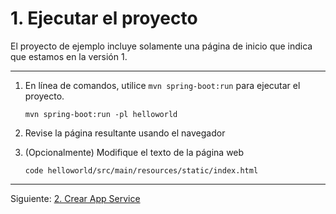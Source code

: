 # 1. Ejecutar el proyecto

El proyecto de ejemplo incluye solamente una página de inicio que indica que estamos en la versión 1.

---

1. En línea de comandos, utilice `mvn spring-boot:run` para ejecutar el proyecto.

    ```
    mvn spring-boot:run -pl helloworld
    ```

2. Revise la página resultante usando el navegador

3. (Opcionalmente) Modifique el texto de la página web

    ```
    code helloworld/src/main/resources/static/index.html
    ```

---
Siguiente: [2. Crear App Service](02-Crear-App-Service.md)

